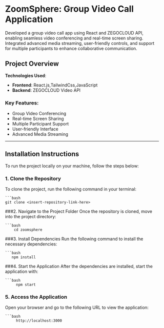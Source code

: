 # ZoomSphere: Group Video Call Application
Developed a group video call app using React and ZEGOCLOUD API, enabling seamless video conferencing and real-time screen sharing. Integrated advanced media streaming, user-friendly controls, and support for multiple participants to enhance collaborative communication.


## Project Overview

**Technologies Used**:  
- **Frontend**: React.js,TailwindCss,JavaScript
- **Backend**: ZEGOCLOUD Video API

### Key Features:
- Group Video Conferencing  
- Real-time Screen Sharing  
- Multiple Participant Support  
- User-friendly Interface  
- Advanced Media Streaming  

---

## Installation Instructions

To run the project locally on your machine, follow the steps below:

### 1. Clone the Repository
   To clone the project, run the following command in your terminal:
    
    ```bash
    git clone <insert-repository-link-here>


###2. Navigate to the Project Folder
    Once the repository is cloned, move into the project directory:
    
    ```bash
        cd zoomsphere

###3. Install Dependencies
    Run the following command to install the necessary dependencies:
    
    ```bash
       npm install

###4. Start the Application
    After the dependencies are installed, start the application with:
    
    ```bash
         npm start
        
### 5. Access the Application
  Open your browser and go to the following URL to view the application:
    
    ```bash
         http://localhost:3000
